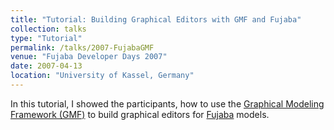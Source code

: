 ```yaml
---
title: "Tutorial: Building Graphical Editors with GMF and Fujaba"
collection: talks
type: "Tutorial"
permalink: /talks/2007-FujabaGMF
venue: "Fujaba Developer Days 2007"
date: 2007-04-13
location: "University of Kassel, Germany"
---
```


In this tutorial, I showed the participants, how to use the [Graphical Modeling Framework (GMF)](https://www.eclipse.org/modeling/gmp/) to build graphical editors for [Fujaba]((https://de.wikipedia.org/wiki/Fujaba)) models.